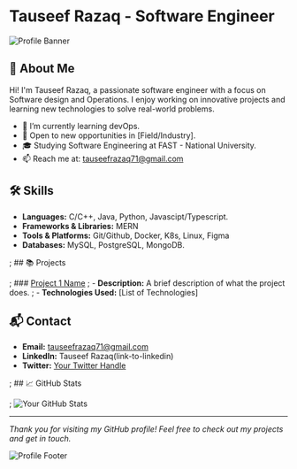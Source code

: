 # Tauseef Razaq - Software Engineer

![Profile Banner](https://via.placeholder.com/1000x200.png?text=Welcome+to+my+GitHub+Profile)

## 👋 About Me

Hi! I'm Tauseef Razaq, a passionate software engineer with a focus on Software design and Operations. I enjoy working on innovative projects and learning new technologies to solve real-world problems.

- 🌱 I’m currently learning devOps.
- 💼 Open to new opportunities in [Field/Industry].
- 🎓 Studying Software Engineering at FAST - National University.
- 📫 Reach me at: tauseefrazaq71@gmail.com

## 🛠️ Skills

- **Languages:** C/C++, Java, Python, Javascipt/Typescript. 
- **Frameworks & Libraries:** MERN
- **Tools & Platforms:** Git/Github, Docker, K8s, Linux, Figma
- **Databases:** MySQL, PostgreSQL, MongoDB.

; ## 📚 Projects

; ### [Project 1 Name](link-to-project)
; - **Description:** A brief description of what the project does.
; - **Technologies Used:** [List of Technologies]


## 📬 Contact

- **Email:** tauseefrazaq71@gmail.com
- **LinkedIn:** Tauseef Razaq(link-to-linkedin)
- **Twitter:** [Your Twitter Handle](link-to-twitter)

; ## 📈 GitHub Stats

; ![Your GitHub Stats](https://github-readme-stats.vercel.app/api?username=your-username&show_icons=true&theme=radical)

---

*Thank you for visiting my GitHub profile! Feel free to check out my projects and get in touch.*

![Profile Footer](https://via.placeholder.com/1000x50.png?text=Happy+Coding!)
